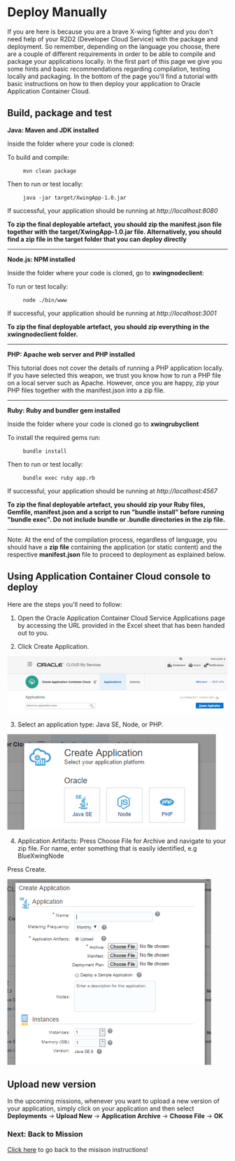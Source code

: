 # Deploy Manually #

If you are here is because you are a brave X-wing fighter and you don't need help of your R2D2 (Developer Cloud Service) with the package and deployment.
So remember, depending on the language you choose, there are a couple of different requirements in order to be able to compile and package your applications locally. In the first part of this page we give you some hints and basic recommendations regarding compilation, testing locally and packaging. In the bottom of the page you'll find a tutorial with basic instructions on how to then deploy your application to Oracle Application Container Cloud.

## Build, package and test ##

  **Java: Maven and JDK installed**
  
  Inside the folder where your code is cloned:
  
  To build and compile:
        
         mvn clean package
  
  Then to run or test locally:
  
         java -jar target/XwingApp-1.0.jar
         
  If successful, your application should be running at *http://localhost:8080*
    
 **To zip the final deployable artefact, you should zip the manifest.json file together with the target/XwingApp-1.0.jar file. Alternatively, you should find a zip file in the target folder that you can deploy directly**
   
   
   -----------------------------------------------------------------------------------------------------------------
 
  **Node.js: NPM installed**
    
  Inside the folder where your code is cloned, go to **xwingnodeclient**:

  To run or test locally:
    
         node ./bin/www
         
  If successful, your application should be running at *http://localhost:3001*
    
  **To zip the final deployable artefact, you should zip everything in the xwingnodeclient folder.**
  
  -----------------------------------------------------------------------------------------------------------------

  **PHP: Apache web server and PHP installed**
  
  This tutorial does not cover the details of running a PHP application locally. If you have selected this weapon, we trust you know how to run a PHP file on a local server such as Apache. However, once you are happy, zip your PHP files together with the manifest.json into a zip file.
  
  -----------------------------------------------------------------------------------------------------------------

  **Ruby: Ruby and bundler gem installed**

  Inside the folder where your code is cloned go to **xwingrubyclient**

  To install the required gems run:
    
         bundle install
    
  Then to run or test locally:
    
         bundle exec ruby app.rb
    
  If successful, your application should be running at *http://localhost:4567*

  **To zip the final deployable artefact, you should zip your Ruby files, Gemfile, manifest.json and a script to run "bundle install" before running "bundle exec".  Do not include bundle or .bundle directories in the zip file.**

  -----------------------------------------------------------------------------------------------------------------

Note: At the end of the compilation process, regardless of language,  you should have a **zip file** containing the application (or static content) and the respective **manifest.json** file to proceed to deployment as explained below.

## Using Application Container Cloud console to deploy ##

Here are the steps you'll need to follow:

1) Open the Oracle Application Container Cloud Service Applications page by accessing the URL provided in the Excel sheet that has been handed out to you.

2) Click Create Application.

![alt text](createappaccs01.PNG)

3) Select an application type: Java SE, Node, or PHP.

![alt text](createappaccs02.PNG)

4) Application Artifacts: Press Choose File for Archive and navigate to your zip file.
For name, enter something that is easily identified, e.g BlueXwingNode

Press Create.

![alt text](createappaccs03.PNG)

## Upload new version ##

In the upcoming missions, whenever you want to upload a new version of your application, simply click on your application and then select **Deployments** -> **Upload New** -> **Application Archive** -> **Choose File** -> **OK**

### Next: Back to Mission ###

[Click here](../missions/deploy.md) to go back to the misison instructions!


